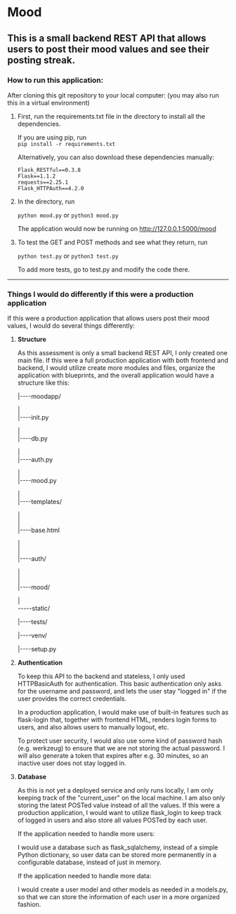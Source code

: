 # Mood
This is a small backend REST API that allows users to post their mood values and
see their posting streak.
--------------------------------------------------------------------------------
### How to run this application:

After cloning this git repository to your local computer: (you may also run this
in a virtual environment)

1. First, run the requirements.txt file in the directory to install all the
dependencies.

    If you are using pip, run   
    `pip install -r requirements.txt`  

    Alternatively, you can also download these dependencies manually:   

     ```
     Flask_RESTful==0.3.8
     Flask==1.1.2
     requests==2.25.1
     Flask_HTTPAuth==4.2.0
     ```

2. In the directory, run   

    `python mood.py`     or      `python3 mood.py`

    The application would now be running on http://127.0.0.1:5000/mood

3. To test the GET and POST methods and see what they return, run   

    `python test.py`      or      `python3 test.py`

    To add more tests, go to test.py and modify the code there.

--------------------------------------------------------------------------------
### Things I would do differently if this were a production application
If this were a production application that allows users post their mood values,
I would do several things differently:

1. **Structure**   

    As this assessment is only a small backend REST API, I only created one main file.
    If this were a full production application with both frontend and backend, I would
    utilize create more modules and files, organize the application with blueprints,
    and the overall application would have a structure like this:   

    |----moodapp/   

    |<br />|----init.py   

    |<br />|----db.py   

    |<br />|----auth.py   

    |<br />|----mood.py   

    |<br />|----templates/   

    |<br />|<br />|----base.html   

    |<br />|<br />|----auth/   

    |<br />|<br />|----mood/   

    |<br />-----static/   

    |----tests/   

    |----venv/   

    |----setup.py

2. **Authentication**   

    To keep this API to the backend and stateless, I only used HTTPBasicAuth for
    authentication. This basic authentication only asks for the username and
    password, and lets the user stay "logged in" if the user provides the correct
    credentials.   

    In a production application, I would make use of built-in features such as
    flask-login that, together with frontend HTML, renders login forms to users,
    and also allows users to manually logout, etc.   

    To protect user security, I would also use some kind of password hash (e.g.
    werkzeug) to ensure that we are not storing the actual password. I will also
    generate a token that expires after e.g. 30 minutes, so an inactive user does
    not stay logged in.


3. **Database**   

    As this is not yet a deployed service and only runs locally, I am only keeping
    track of the "current_user" on the local machine. I am also only storing the
    latest POSTed value instead of all the values. If this were a production
    application, I would want to utilize flask_login to keep track of logged in
    users and also store all values POSTed by each user.

    If the application needed to handle more users:   

    I would use a database such as flask_sqlalchemy, instead of a
    simple Python dictionary, so user data can be stored more permanently in a
    configurable database, instead of just in memory.    

    If the application needed to handle more data:   

    I would create a user model and other models as needed in a models.py, so
    that we can store the information of each user in a more organized fashion.
